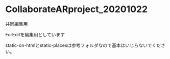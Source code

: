 # CollaborateARproject_20201022
共同編集用

ForEditを編集用としています

static-on-htmlとstatic-placesは参考フォルダなので基本はいじらないでください。
